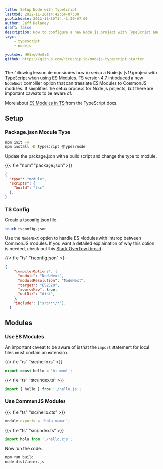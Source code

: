 ```yaml
---
title: Setup Node with TypeScript
lastmod: 2022-11-26T14:42:50-07:00
publishdate: 2022-11-26T14:42:50-07:00
author: Jeff Delaney
draft: false
description: How to configure a new Node.js project with TypeScript and ES Modules
tags: 
    - typescript
    - nodejs

youtube: H91aqUHn8sE
github: https://github.com/fireship-io/nodejs-typescript-starter
---
```


The following lesson demonstrates how to setup a Node.js (v18)project with [TypeScript](https://www.typescriptlang.org) when using ES Modules. TS version 4.7 introduced a new `NodeNext` compliler option that can translate ES Modules to CommonJS modules. It simplifies the setup process for Node.js projects, but there are important caveats to be aware of.


More about [ES Modules in TS](https://www.typescriptlang.org/docs/handbook/esm-node.html) from the TypeScript docs.

## Setup

### Package.json Module Type

```bash
npm init -y
npm install -D typescript @types/node
```

Update the package.json with a build script and change the type to module. 

{{< file "npm" "package.json" >}}
```json
{
  "type": "module",
  "scripts": {
    "build": "tsc"
  },
}
```

### TS Config

Create a tsconfig.json file.

```bash
touch tsconfig.json
```

Use the `NodeNext` option to handle ES Modules with interop between CommonJS modules. If you want a detailed explaination of why this option is needed, check out this [Stack Overflow thread](https://stackoverflow.com/questions/71463698/why-we-need-nodenext-typescript-compiler-option-when-we-have-esnext). 

{{< file "ts" "tsconfig.json" >}}
```json
{
    "compilerOptions": {
      "module": "NodeNext",
      "moduleResolution": "NodeNext",
      "target": "ES2020",
      "sourceMap": true,
      "outDir": "dist",
    },
    "include": ["src/**/*"],
  }
```
## Modules

### Use ES Modules

An important caveat to be aware of is that the `import` statement for local files must contain an extension. 

{{< file "ts" "src/hello.ts" >}}
```ts
export const hello = 'hi mom!';
```

{{< file "ts" "src/index.ts" >}}
```ts
import { hello } from './hello.js';
```

### Use CommonJS Modules

{{< file "ts" "src/hello.cts" >}}
```ts
module.exports = 'hola mama!';
```

{{< file "ts" "src/index.ts" >}}
```ts
import hola from './hello.cjs';
```

Now run the code.

```bash
npm run build
node dist/index.js
```